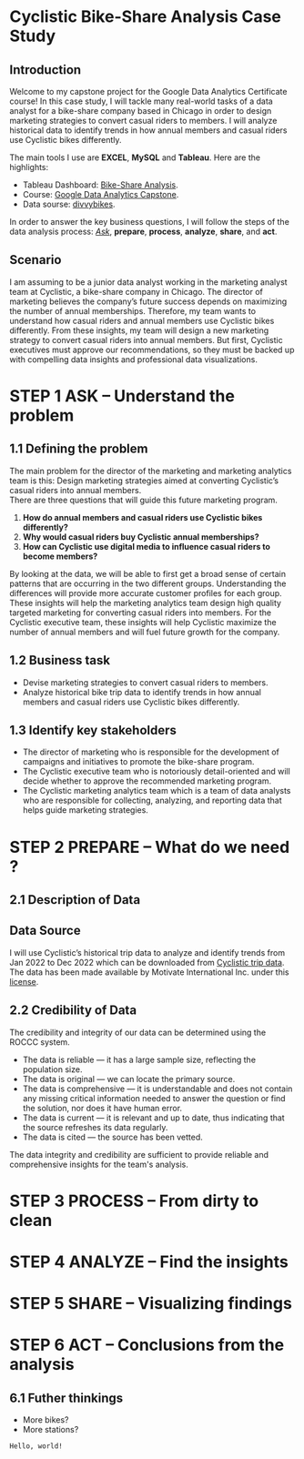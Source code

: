# Cyclistic Bike-Share Analysis Case Study

## Introduction
Welcome to my capstone project for the Google Data Analytics Certificate course! 
In this case study, I will tackle many real-world tasks of a data analyst for a bike-share company based in Chicago in order to design marketing strategies to convert casual riders to members.
I will analyze historical data to identify trends in how annual members and casual riders use Cyclistic bikes differently.

The main tools I use are **EXCEL**, **MySQL** and **Tableau**. Here are the highlights:
* Tableau Dashboard: [Bike-Share Analysis](https://public.tableau.com/app/profile/jia.wang3280/viz/Bike-shareanalysis2022/Overview).
* Course: [Google Data Analytics Capstone](https://www.coursera.org/learn/google-data-analytics-capstone).
* Data sourse: [divvybikes](https://divvybikes.com/system-data).

In order to answer the key business questions, I will follow the steps of the data analysis process: [*Ask*](https://github.com/WJ-IIOI/Cyclistic_Bike_Share_Analysis_Using_MySQL_Tableau/blob/main/README.md#step-1-ask--understand-the-problem), **prepare**, **process**, **analyze**,
**share**, and **act**.

## Scenario
I am assuming to be a junior data analyst working in the marketing analyst team at Cyclistic, a bike-share company in Chicago. The director
of marketing believes the company’s future success depends on maximizing the number of annual memberships. Therefore,
my team wants to understand how casual riders and annual members use Cyclistic bikes differently. From these insights,
my team will design a new marketing strategy to convert casual riders into annual members. But first, Cyclistic executives
must approve our recommendations, so they must be backed up with compelling data insights and professional data
visualizations.



# **STEP 1 ASK – Understand the problem**
## 1.1  Defining the problem
The main problem for the director of the marketing and marketing analytics team is this: 
Design marketing strategies aimed at converting Cyclistic’s casual riders into annual members.\
There are three questions that will guide this future marketing program. 
1. **How do annual members and casual riders use Cyclistic bikes differently?**
2. **Why would casual riders buy Cyclistic annual memberships?**
3. **How can Cyclistic use digital media to influence casual riders to become members?**

By looking at the data, we will be able to first get a broad sense of certain patterns that are occurring in the two different groups.
Understanding the differences will provide more accurate customer profiles for each group. These insights will help the marketing analytics team design high quality targeted marketing for converting casual riders into members.
For the Cyclistic executive team, these insights will help Cyclistic maximize the number of annual members and will fuel future growth for the company.

## 1.2 Business task
*	Devise marketing strategies to convert casual riders to members.
*	Analyze historical bike trip data to identify trends in how annual members and casual riders use Cyclistic bikes differently.

## 1.3 Identify key stakeholders
* The director of marketing who is responsible for the development of campaigns and initiatives to promote the bike-share program.
* The Cyclistic executive team who is notoriously detail-oriented and will decide whether to approve the recommended marketing program.
* The Cyclistic marketing analytics team which is a team of data analysts who are responsible for collecting, analyzing, and reporting data that helps guide marketing strategies.



# **STEP 2 PREPARE – What do we need ?**
## 2.1 Description of Data

## Data Source
I will use Cyclistic’s historical trip data to analyze and identify trends from Jan 2022 to Dec 2022 which can be downloaded from [Cyclistic trip data](https://divvy-tripdata.s3.amazonaws.com/index.html). The data has been made available by Motivate International Inc. under this [license](https://ride.divvybikes.com/data-license-agreement).


## 2.2 Credibility of Data
The credibility and integrity of our data can be determined using the ROCCC system.
* The data is reliable — it has a large sample size, reflecting the population size.
* The data is original — we can locate the primary source.
* The data is comprehensive — it is understandable and does not contain any missing critical information needed to answer the question or find the solution, nor does it have human error.
* The data is current — it is relevant and up to date, thus indicating that the source refreshes its data regularly.
* The data is cited — the source has been vetted.

The data integrity and credibility are sufficient to provide reliable and comprehensive insights for the team's analysis.


# **STEP 3 PROCESS – From dirty to clean**


# **STEP 4 ANALYZE – Find the insights**


# **STEP 5 SHARE –  Visualizing findings**


# **STEP 6 ACT – Conclusions from the analysis**

## 6.1 Futher thinkings
* More bikes?
* More stations?

```
Hello, world!
```
